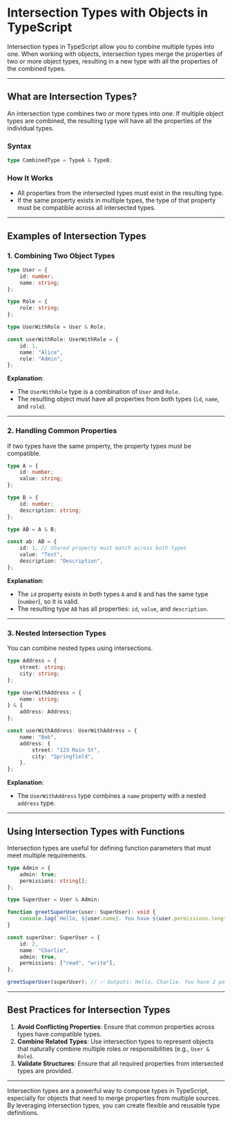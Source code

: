 
# Intersection Types with Objects in TypeScript

Intersection types in TypeScript allow you to combine multiple types into one. When working with objects, intersection types merge the properties of two or more object types, resulting in a new type with all the properties of the combined types.

---

## **What are Intersection Types?**

An intersection type combines two or more types into one. If multiple object types are combined, the resulting type will have all the properties of the individual types.

### **Syntax**
```typescript
type CombinedType = TypeA & TypeB;
```

### **How It Works**
- All properties from the intersected types must exist in the resulting type.
- If the same property exists in multiple types, the type of that property must be compatible across all intersected types.

---

## **Examples of Intersection Types**

### **1. Combining Two Object Types**
```typescript
type User = {
    id: number;
    name: string;
};

type Role = {
    role: string;
};

type UserWithRole = User & Role;

const userWithRole: UserWithRole = {
    id: 1,
    name: "Alice",
    role: "Admin",
};
```

**Explanation**:
- The `UserWithRole` type is a combination of `User` and `Role`.
- The resulting object must have all properties from both types (`id`, `name`, and `role`).

---

### **2. Handling Common Properties**
If two types have the same property, the property types must be compatible.

```typescript
type A = {
    id: number;
    value: string;
};

type B = {
    id: number;
    description: string;
};

type AB = A & B;

const ab: AB = {
    id: 1, // Shared property must match across both types
    value: "Test",
    description: "Description",
};
```

**Explanation**:
- The `id` property exists in both types `A` and `B` and has the same type (`number`), so it is valid.
- The resulting type `AB` has all properties: `id`, `value`, and `description`.

---

### **3. Nested Intersection Types**
You can combine nested types using intersections.

```typescript
type Address = {
    street: string;
    city: string;
};

type UserWithAddress = {
    name: string;
} & {
    address: Address;
};

const userWithAddress: UserWithAddress = {
    name: "Bob",
    address: {
        street: "123 Main St",
        city: "Springfield",
    },
};
```

**Explanation**:
- The `UserWithAddress` type combines a `name` property with a nested `address` type.

---

## **Using Intersection Types with Functions**

Intersection types are useful for defining function parameters that must meet multiple requirements.

```typescript
type Admin = {
    admin: true;
    permissions: string[];
};

type SuperUser = User & Admin;

function greetSuperUser(user: SuperUser): void {
    console.log(`Hello, ${user.name}. You have ${user.permissions.length} permissions.`);
}

const superUser: SuperUser = {
    id: 2,
    name: "Charlie",
    admin: true,
    permissions: ["read", "write"],
};

greetSuperUser(superUser); // ✅ Outputs: Hello, Charlie. You have 2 permissions.
```

---

## **Best Practices for Intersection Types**

1. **Avoid Conflicting Properties**: Ensure that common properties across types have compatible types.
2. **Combine Related Types**: Use intersection types to represent objects that naturally combine multiple roles or responsibilities (e.g., `User & Role`).
3. **Validate Structures**: Ensure that all required properties from intersected types are provided.

---

Intersection types are a powerful way to compose types in TypeScript, especially for objects that need to merge properties from multiple sources. By leveraging intersection types, you can create flexible and reusable type definitions.
